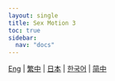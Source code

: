 ```yaml
---
layout: single
title: Sex Motion 3
toc: true
sidebar:
  nav: "docs"
---
```

[Eng](/dancexr/features/sm3_motion) | [繁中](/tw/dancexr/features/sm3_motion) | [日本](/jp/dancexr/features/sm3_motion) | [한국어](/kr/dancexr/features/sm3_motion) | [简中](/zh/dancexr/features/sm3_motion)


